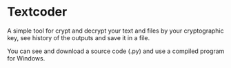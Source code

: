 # Textcoder
A simple tool for crypt and decrypt your text and files by your cryptographic key, see history of the outputs and save it in a file.

You can see and download a source code (.py) and use a compiled program for Windows.

